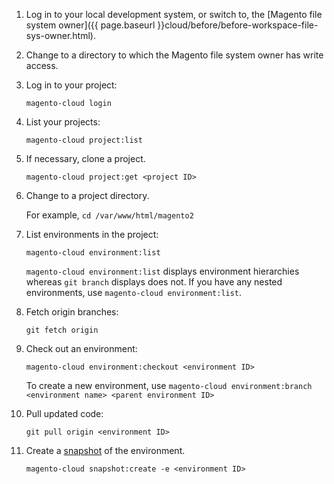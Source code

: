 <div markdown="1">

1.	Log in to your local development system, or switch to, the [Magento file system owner]({{ page.baseurl }}cloud/before/before-workspace-file-sys-owner.html).
2.	Change to a directory to which the Magento file system owner has write access.
2.	Log in to your project:

		magento-cloud login
3.	List your projects:

		magento-cloud project:list
4.	If necessary, clone a project.

		magento-cloud project:get <project ID>
		
4.	Change to a project directory.

	For example, `cd /var/www/html/magento2`
4.	List environments in the project:

		magento-cloud environment:list

	<div class="bs-callout bs-callout-info" id="info">
  		<p><code>magento-cloud environment:list</code> displays environment hierarchies whereas <code>git branch</code> displays does not. If you have any nested environments, use <code>magento-cloud environment:list</code>.</p>
	</div>

5.	Fetch origin branches:

		git fetch origin
6.	Check out an environment:

		magento-cloud environment:checkout <environment ID>

	To create a new environment, use `magento-cloud environment:branch <environment name> <parent environment ID>`
8.	Pull updated code:

		git pull origin <environment ID>
7.  Create a [snapshot]({{page.baseurl}}cloud/admin/admin-snap.html) of the environment.

        magento-cloud snapshot:create -e <environment ID>
